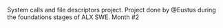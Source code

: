 System calls and file descriptors project. 
Project done by @Eustus during the foundations stages of ALX SWE.
Month #2
